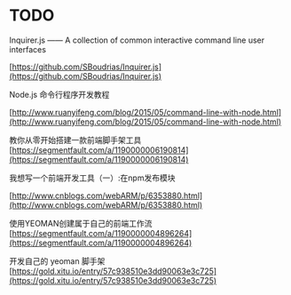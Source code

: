 # TODO

Inquirer.js  —— A collection of common interactive command line user interfaces

[https://github.com/SBoudrias/Inquirer.js](https://github.com/SBoudrias/Inquirer.js)

Node.js 命令行程序开发教程

[http://www.ruanyifeng.com/blog/2015/05/command-line-with-node.html](http://www.ruanyifeng.com/blog/2015/05/command-line-with-node.html)



教你从零开始搭建一款前端脚手架工具  
[https://segmentfault.com/a/1190000006190814](https://segmentfault.com/a/1190000006190814)

我想写一个前端开发工具（一）:在npm发布模块

[http://www.cnblogs.com/webARM/p/6353880.html](http://www.cnblogs.com/webARM/p/6353880.html)



使用YEOMAN创建属于自己的前端工作流  
[https://segmentfault.com/a/1190000004896264](https://segmentfault.com/a/1190000004896264)

开发自己的 yeoman 脚手架  
[https://gold.xitu.io/entry/57c938510e3dd90063e3c725](https://gold.xitu.io/entry/57c938510e3dd90063e3c725)

